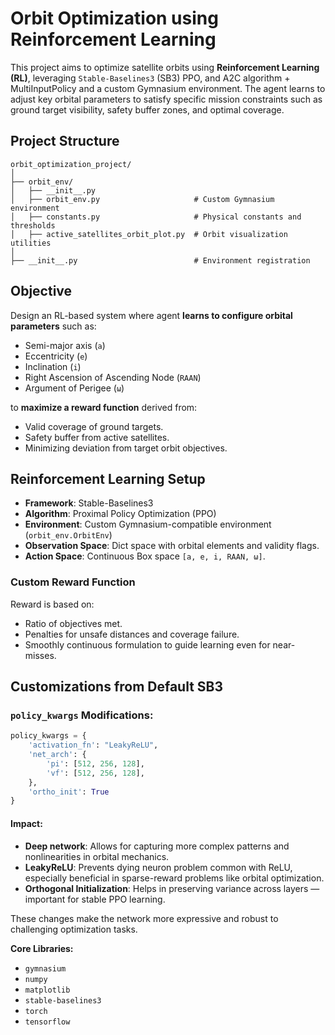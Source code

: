 
# Orbit Optimization using Reinforcement Learning

This project aims to optimize satellite orbits using **Reinforcement Learning (RL)**, leveraging `Stable-Baselines3` (SB3) PPO, and A2C algorithm + MultiInputPolicy and a custom Gymnasium environment. The agent learns to adjust key orbital parameters to satisfy specific mission constraints such as ground target visibility, safety buffer zones, and optimal coverage.



## Project Structure
```text
orbit_optimization_project/
│
├── orbit_env/
│   ├── __init__.py
│   ├── orbit_env.py                     # Custom Gymnasium environment
│   ├── constants.py                     # Physical constants and thresholds
│   ├── active_satellites_orbit_plot.py  # Orbit visualization utilities
│
├── __init__.py                          # Environment registration
```                 


## Objective

Design an RL-based system where agent **learns to configure orbital parameters** such as:

* Semi-major axis (`a`)
* Eccentricity (`e`)
* Inclination (`i`)
* Right Ascension of Ascending Node (`RAAN`)
* Argument of Perigee (`ω`)

to **maximize a reward function** derived from:

* Valid coverage of ground targets.
* Safety buffer from active satellites.
* Minimizing deviation from target orbit objectives.



## Reinforcement Learning Setup

* **Framework**: Stable-Baselines3
* **Algorithm**: Proximal Policy Optimization (PPO)
* **Environment**: Custom Gymnasium-compatible environment (`orbit_env.OrbitEnv`)
* **Observation Space**: Dict space with orbital elements and validity flags.
* **Action Space**: Continuous Box space `[a, e, i, RAAN, ω]`.

### Custom Reward Function

Reward is based on:

* Ratio of objectives met.
* Penalties for unsafe distances and coverage failure.
* Smoothly continuous formulation to guide learning even for near-misses.



## Customizations from Default SB3

###  `policy_kwargs` Modifications:

```python
policy_kwargs = {
    'activation_fn': "LeakyReLU",
    'net_arch': {
        'pi': [512, 256, 128],
        'vf': [512, 256, 128],
    },
    'ortho_init': True
}
```

#### Impact:

* **Deep network**: Allows for capturing more complex patterns and nonlinearities in orbital mechanics.
* **LeakyReLU**: Prevents dying neuron problem common with ReLU, especially beneficial in sparse-reward problems like orbital optimization.
* **Orthogonal Initialization**: Helps in preserving variance across layers — important for stable PPO learning.

These changes make the network more expressive and robust to challenging optimization tasks.



**Core Libraries:**

* `gymnasium`
* `numpy`
* `matplotlib`
* `stable-baselines3`
* `torch`
* `tensorflow`

